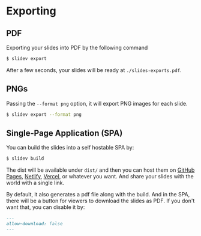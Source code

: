 # Exporting

## PDF

Exporting your slides into PDF by the following command

```bash
$ slidev export
```

After a few seconds, your slides will be ready at `./slides-exports.pdf`.

## PNGs

Passing the `--format png` option, it will export PNG images for each slide.

```bash
$ slidev export --format png
```

## Single-Page Application (SPA)

You can build the slides into a self hostable SPA by:

```bash
$ slidev build
```

The dist will be available under `dist/` and then you can host them on [GitHub Pages](https://pages.github.com/), [Netlify](https://netlify.app/), [Vercel](https://vercel.com/), or whatever you want. And share your slides with the world with a single link.

By default, it also generates a pdf file along with the build. And in the SPA, there will be a button for viewers to download the slides as PDF. If you don't want that, you can disable it by:

```md
---
allow-download: false
---
```
